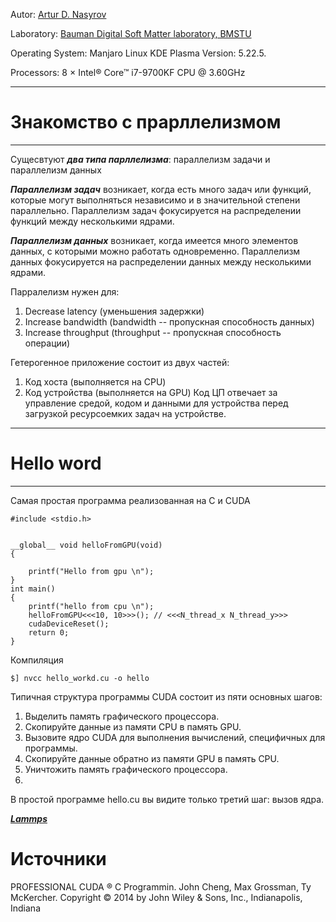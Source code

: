 Autor: [Artur D. Nasyrov](https://github.com/Arturawesome)

Laboratory: [Bauman Digital Soft Matter laboratory, BMSTU](http://teratech.ru/en)

Operating System: Manjaro Linux KDE Plasma Version: 5.22.5. 

Processors: 8 × Intel® Core™ i7-9700KF CPU @ 3.60GHz

---

# Знакомство с прарллелизмом
---

Сущесвтуют ***два типа парллелизма***: параллелизм задачи и параллелизм данных

***Параллелизм задач*** возникает, когда есть много задач или функций, которые могут выполняться независимо и в значительной степени параллельно. Параллелизм задач фокусируется на распределении функций между несколькими ядрами.

***Параллелизм данных*** возникает, когда имеется много элементов данных, с которыми можно работать одновременно. Параллелизм данных фокусируется на распределении данных между несколькими ядрами.

Парралелизм нужен для:
1. Decrease latency (уменьшения задержки)
2. Increase bandwidth (bandwidth -- пропускная способность данных)
3. Increase throughput (throughput -- пропускная способность операции)

Гетерогенное приложение состоит из двух частей:
1. Код хоста (выполняется на CPU)
2. Код устройства (выполняется на GPU)
Код ЦП отвечает за управление средой, кодом и данными для устройства перед загрузкой ресурсоемких задач на устройстве.
---

# Hello word
---
Самая простая программа реализованная на С и CUDA

```shell
#include <stdio.h>


__global__ void helloFromGPU(void)
{

    printf("Hello from gpu \n");
}
int main()
{
    printf("hello from cpu \n");
    helloFromGPU<<<10, 10>>>(); // <<<N_thread_x N_thread_y>>>
    cudaDeviceReset();
    return 0;
}
```
Компиляция

```shell
$] nvcc hello_workd.cu -o hello
```
Типичная структура программы CUDA состоит из пяти основных шагов:
1. Выделить память графического процессора.
2. Скопируйте данные из памяти CPU в память GPU.
3. Вызовите ядро CUDA для выполнения вычислений, специфичных для программы.
4. Скопируйте данные обратно из памяти GPU в память CPU.
5. Уничтожить память графического процессора.
6. 
В простой программе hello.cu вы видите только третий шаг: вызов ядра.



***[Lammps](https://www.lammps.org/)***  




# Источники 
PROFESSIONAL CUDA ® C Programmin. John Cheng, Max Grossman, Ty McKercher. Copyright © 2014 by John Wiley & Sons, Inc., Indianapolis, Indiana

